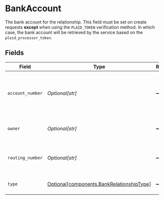 # BankAccount

The bank account for the relationship. This field must be set on create requests **except** when using the `PLAID_TOKEN` verification method. In which case, the bank account will be retrieved by the service based on the `plaid_processor_token`.


## Fields

| Field                                                                                        | Type                                                                                         | Required                                                                                     | Description                                                                                  | Example                                                                                      |
| -------------------------------------------------------------------------------------------- | -------------------------------------------------------------------------------------------- | -------------------------------------------------------------------------------------------- | -------------------------------------------------------------------------------------------- | -------------------------------------------------------------------------------------------- |
| `account_number`                                                                             | *Optional[str]*                                                                              | :heavy_minus_sign:                                                                           | The bank account number. This value will be masked in responses.                             | 100100123                                                                                    |
| `owner`                                                                                      | *Optional[str]*                                                                              | :heavy_minus_sign:                                                                           | The name of the bank account owner.                                                          | John Doe                                                                                     |
| `routing_number`                                                                             | *Optional[str]*                                                                              | :heavy_minus_sign:                                                                           | The bank routing number (either ABA or BIC).                                                 | 1.2345678e+07                                                                                |
| `type`                                                                                       | [Optional[components.BankRelationshipType]](../../models/components/bankrelationshiptype.md) | :heavy_minus_sign:                                                                           | The bank account type.                                                                       | CHECKING                                                                                     |